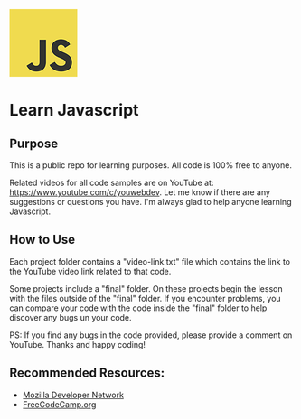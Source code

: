 ![JS](js.png)

# Learn Javascript

## Purpose
This is a public repo for learning purposes. All code is 100% free to anyone.

Related videos for all code samples are on YouTube at: <a href="https://www.youtube.com/c/youwebdev" target="_blank">https://www.youtube.com/c/youwebdev</a>. Let me know if there are any suggestions or questions you have. I'm always glad to help anyone learning Javascript.

## How to Use
Each project folder contains a "video-link.txt" file which contains the link to the YouTube video link related to that code.

Some projects include a "final" folder. On these projects begin the lesson with the files outside of the "final" folder. If you encounter problems, you can compare your code with the code inside the "final" folder to help discover any bugs un your code.

PS: If you find any bugs in the code provided, please provide a comment on YouTube. Thanks and happy coding!

## Recommended Resources:
* <a href="https://developer.mozilla.org/en-US/docs/Web/JavaScript/" target="_blank">Mozilla Developer Network</a>
* <a href="https://developer.mozilla.org/en-US/docs/Web/JavaScript/" target="_blank">FreeCodeCamp.org</a>


